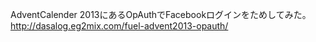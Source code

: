 AdventCalender 2013にあるOpAuthでFacebookログインをためしてみた。
http://dasalog.eg2mix.com/fuel-advent2013-opauth/
